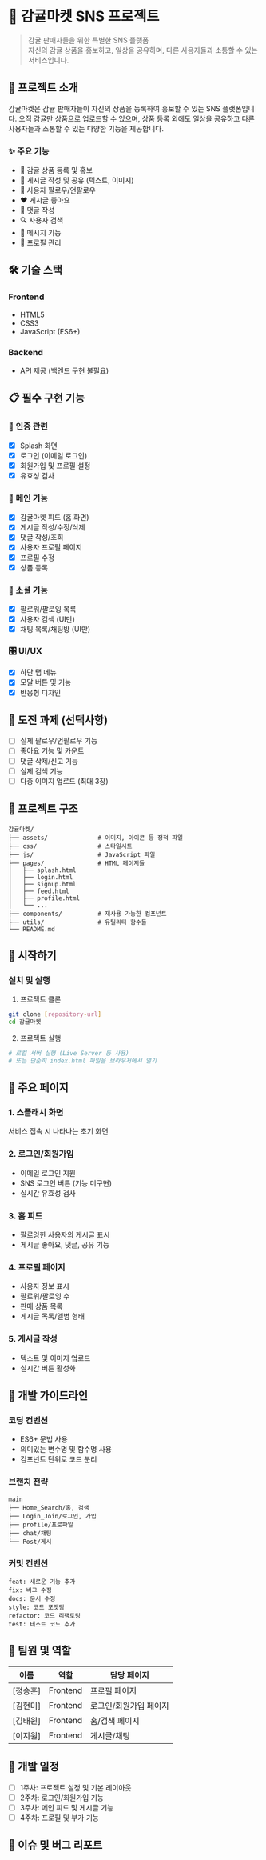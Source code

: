 # 🍊 감귤마켓 SNS 프로젝트

> 감귤 판매자들을 위한 특별한 SNS 플랫폼  
> 자신의 감귤 상품을 홍보하고, 일상을 공유하며, 다른 사용자들과 소통할 수 있는 서비스입니다.

## 📖 프로젝트 소개

감귤마켓은 감귤 판매자들이 자신의 상품을 등록하여 홍보할 수 있는 SNS 플랫폼입니다. 오직 감귤만 상품으로 업로드할 수 있으며, 상품 등록 외에도 일상을 공유하고 다른 사용자들과 소통할 수 있는 다양한 기능을 제공합니다.

### ✨ 주요 기능

- 🍊 감귤 상품 등록 및 홍보
- 📝 게시글 작성 및 공유 (텍스트, 이미지)
- 👥 사용자 팔로우/언팔로우
- ❤️ 게시글 좋아요
- 💬 댓글 작성
- 🔍 사용자 검색
- 💌 메시지 기능
- 👤 프로필 관리

## 🛠️ 기술 스택

### Frontend
- HTML5
- CSS3
- JavaScript (ES6+)

### Backend
- API 제공 (백엔드 구현 불필요)

## 📋 필수 구현 기능

### 🔐 인증 관련
- [x] Splash 화면
- [x] 로그인 (이메일 로그인)
- [x] 회원가입 및 프로필 설정
- [x] 유효성 검사

### 📱 메인 기능
- [x] 감귤마켓 피드 (홈 화면)
- [x] 게시글 작성/수정/삭제
- [x] 댓글 작성/조회
- [x] 사용자 프로필 페이지
- [x] 프로필 수정
- [x] 상품 등록

### 👥 소셜 기능
- [x] 팔로워/팔로잉 목록
- [x] 사용자 검색 (UI만)
- [x] 채팅 목록/채팅방 (UI만)

### 🎛️ UI/UX
- [x] 하단 탭 메뉴
- [x] 모달 버튼 및 기능
- [x] 반응형 디자인

## 🎯 도전 과제 (선택사항)

- [ ] 실제 팔로우/언팔로우 기능
- [ ] 좋아요 기능 및 카운트
- [ ] 댓글 삭제/신고 기능
- [ ] 실제 검색 기능
- [ ] 다중 이미지 업로드 (최대 3장)

## 📁 프로젝트 구조

```
감귤마켓/
├── assets/              # 이미지, 아이콘 등 정적 파일
├── css/                 # 스타일시트
├── js/                  # JavaScript 파일
├── pages/               # HTML 페이지들
│   ├── splash.html
│   ├── login.html
│   ├── signup.html
│   ├── feed.html
│   ├── profile.html
│   └── ...
├── components/          # 재사용 가능한 컴포넌트
├── utils/               # 유틸리티 함수들
└── README.md
```

## 🚀 시작하기

### 설치 및 실행

1. 프로젝트 클론
```bash
git clone [repository-url]
cd 감귤마켓
```

2. 프로젝트 실행
```bash
# 로컬 서버 실행 (Live Server 등 사용)
# 또는 단순히 index.html 파일을 브라우저에서 열기
```

## 📱 주요 페이지

### 1. 스플래시 화면
서비스 접속 시 나타나는 초기 화면

### 2. 로그인/회원가입
- 이메일 로그인 지원
- SNS 로그인 버튼 (기능 미구현)
- 실시간 유효성 검사

### 3. 홈 피드
- 팔로잉한 사용자의 게시글 표시
- 게시글 좋아요, 댓글, 공유 기능

### 4. 프로필 페이지
- 사용자 정보 표시
- 팔로워/팔로잉 수
- 판매 상품 목록
- 게시글 목록/앨범 형태

### 5. 게시글 작성
- 텍스트 및 이미지 업로드
- 실시간 버튼 활성화

## 🔧 개발 가이드라인

### 코딩 컨벤션
- ES6+ 문법 사용
- 의미있는 변수명 및 함수명 사용
- 컴포넌트 단위로 코드 분리

### 브랜치 전략
```
main
├── Home_Search/홈, 검색
├── Login_Join/로그인, 가입
├── profile/프로파일
├── chat/채팅
└── Post/게시
```

### 커밋 컨벤션
```
feat: 새로운 기능 추가
fix: 버그 수정
docs: 문서 수정
style: 코드 포맷팅
refactor: 코드 리팩토링
test: 테스트 코드 추가
```

## 👥 팀원 및 역할

| 이름 | 역할 | 담당 페이지 |
|------|------|-------------|
| [정승훈] | Frontend | 프로필 페이지 |
| [김현미] | Frontend | 로그인/회원가입 페이지 |
| [김태원] | Frontend | 홈/검색 페이지 |
| [이지원] | Frontend | 게시글/채팅 |

## 📅 개발 일정

- [ ] 1주차: 프로젝트 설정 및 기본 레이아웃
- [ ] 2주차: 로그인/회원가입 기능
- [ ] 3주차: 메인 피드 및 게시글 기능
- [ ] 4주차: 프로필 및 부가 기능

## 🐛 이슈 및 버그 리포트
